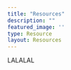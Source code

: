 ```yaml
---
title: "Resources"
description: ""
featured_image: ''
type: Resource
layout: Resources
---
```

LALALAL
